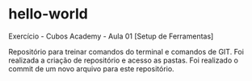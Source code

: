 # hello-world
Exercício - Cubos Academy - Aula 01 [Setup de Ferramentas]

Repositório para treinar comandos do terminal e comandos de GIT.
Foi realizada a criação de repositório e acesso as pastas.
Foi realizado o commit de um novo arquivo para este repositório.
